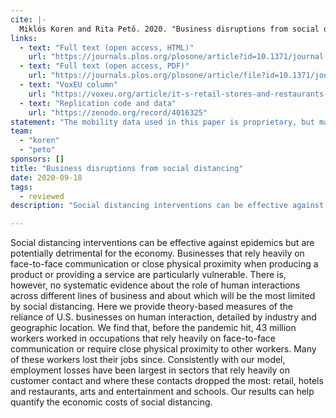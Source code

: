 ```yaml
---
cite: |-
  Miklós Koren and Rita Pető. 2020. "Business disruptions from social distancing" PLoS ONE. 15(9), pp. e0239113.
links:
  - text: "Full text (open access, HTML)"
    url: "https://journals.plos.org/plosone/article?id=10.1371/journal.pone.0239113"
  - text: "Full text (open access, PDF)"
    url: "https://journals.plos.org/plosone/article/file?id=10.1371/journal.pone.0239113&type=printable"
  - text: "VoxEU column"
    url: "https://voxeu.org/article/it-s-retail-stores-and-restaurants-not-farms-and-fisheries-suffer-most-social-distancing"
  - text: "Replication code and data"
    url: "https://zenodo.org/record/4016325"
statement: "The mobility data used in this paper is proprietary, but may be obtained free of charge for COVID-19-related research from the COVID-19 Consortium. The authors are not affiliated with this consortium. Researchers interested in access to the data can apply at https://www.safegraph.com/covid-19-data-consortium (data manager: Ross Epstein, ross@safegraph.com). After signing a Data Agreement, access is granted within a few days. The Consortium does not require coauthorship and does not review or approve research results before publication. The authors will assist with any reasonable replication attempts for two years following publication. The code and all other data underlying our analysis are licensed for public use and are available on Zenodo at http://doi.org/10.5281/zenodo.4016325.\n"
team:
  - "koren"
  - "peto"
sponsors: []
title: "Business disruptions from social distancing"
date: 2020-09-18
tags:
  - reviewed
description: "Social distancing interventions can be effective against epidemics but are potentially detrimental for the economy. Businesses that rely heavily on face-to-face communication or close physical proximity when producing a product or providing a service are particularly vulnerable. There is, however, no systematic evidence about the role of human interactions across different lines of business and about which will be the most limited by social distancing. Here we provide theory-based measures of the reliance of U.S. businesses on human interaction, detailed by industry and geographic location. We find that, before the pandemic hit, 43 million workers worked in occupations that rely heavily on face-to-face communication or require close physical proximity to other workers. Many of these workers lost their jobs since. Consistently with our model, employment losses have been largest in sectors that rely heavily on customer contact and where these contacts dropped the most: retail, hotels and restaurants, arts and entertainment and schools. Our results can help quantify the economic costs of social distancing.\n"

---
```


Social distancing interventions can be effective against epidemics but are potentially detrimental for the economy. Businesses that rely heavily on face-to-face communication or close physical proximity when producing a product or providing a service are particularly vulnerable. There is, however, no systematic evidence about the role of human interactions across different lines of business and about which will be the most limited by social distancing. Here we provide theory-based measures of the reliance of U.S. businesses on human interaction, detailed by industry and geographic location. We find that, before the pandemic hit, 43 million workers worked in occupations that rely heavily on face-to-face communication or require close physical proximity to other workers. Many of these workers lost their jobs since. Consistently with our model, employment losses have been largest in sectors that rely heavily on customer contact and where these contacts dropped the most: retail, hotels and restaurants, arts and entertainment and schools. Our results can help quantify the economic costs of social distancing.


